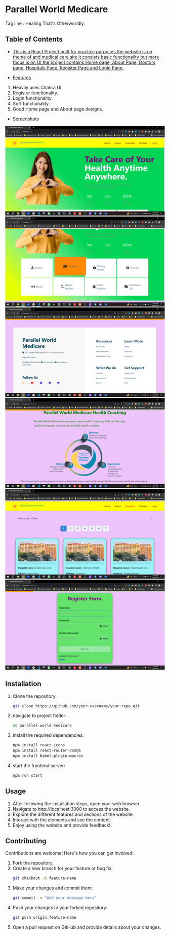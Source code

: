 # Parallel World Medicare

Tag line : Healing That's Otherworldly.

## Table of Contents

- [This is a React Project built for practice purposes the website is on theme of and medical care site it consists basic functionality but more focus is on UI the project contains Home page, About Page, Doctors page, Hospitals Page, Register Page and Login Page.](#description)

- [Features](#features)

1. Heavily uses Chakra UI.
2. Register functionality.
3. Login functionality.
4. Sort functionality.
5. Good Home page and About page designs.

- [Screenshots](#screenshots)

<!-- ![Screenshot 1](https://github.com/RaviTheja1996/dandy-religion-8340/blob/main/parallel-world-medicare/screenshots/S-1.png)
![Screenshot 2](https://github.com/RaviTheja1996/dandy-religion-8340/blob/main/parallel-world-medicare/screenshots/S-2.png)
![Screenshot 3](https://github.com/RaviTheja1996/dandy-religion-8340/blob/main/parallel-world-medicare/screenshots/S-3.png)
![Screenshot 4](https://github.com/RaviTheja1996/dandy-religion-8340/blob/main/parallel-world-medicare/screenshots/S-4.png)
![Screenshot 5](https://github.com/RaviTheja1996/dandy-religion-8340/blob/main/parallel-world-medicare/screenshots/S-5.png)
![Screenshot 6](https://github.com/RaviTheja1996/dandy-religion-8340/blob/main/parallel-world-medicare/screenshots/S-6.png) -->

![Screenshot 1](./parallel-world-medicare/screenshots/S-1.png)
![Screenshot 2](./parallel-world-medicare/screenshots/S-2.png)
![Screenshot 3](./parallel-world-medicare/screenshots/S-3.png)
![Screenshot 4](./parallel-world-medicare/screenshots/S-4.png)
![Screenshot 5](./parallel-world-medicare/screenshots/S-5.png)
![Screenshot 6](./parallel-world-medicare/screenshots/S-6.png)

## Installation

1. Clone the repository:

   ```sh
   git clone https://github.com/your-username/your-repo.git
   ```

2. navigate to project folder:

   ```sh
   cd parallel-world-medicare
   ```

3. install the required dependencies:

   ```sh
   npm install react-icons
   npm install react-router-dom@6
   npm install babel-plugin-macros
   ```

4. start the frontend server:

   ```sh
   npm run start
   ```

## Usage

1. After following the installation steps, open your web browser.
2. Navigate to http://localhost:3000 to access the website.
3. Explore the different features and sections of the website.
4. Interact with the elements and see the content.
5. Enjoy using the website and provide feedback!

## Contributing

Contributions are welcome! Here's how you can get involved:

1. Fork the repository.
2. Create a new branch for your feature or bug fix:
   ```sh
   git checkout -b feature-name
   ```
3. Make your changes and commit them:
   ```sh
   git commit -m "Add your message here"
   ```
4. Push your changes to your forked repository:
   ```sh
   git push origin feature-name
   ```
5. Open a pull request on GitHub and provide details about your changes.

